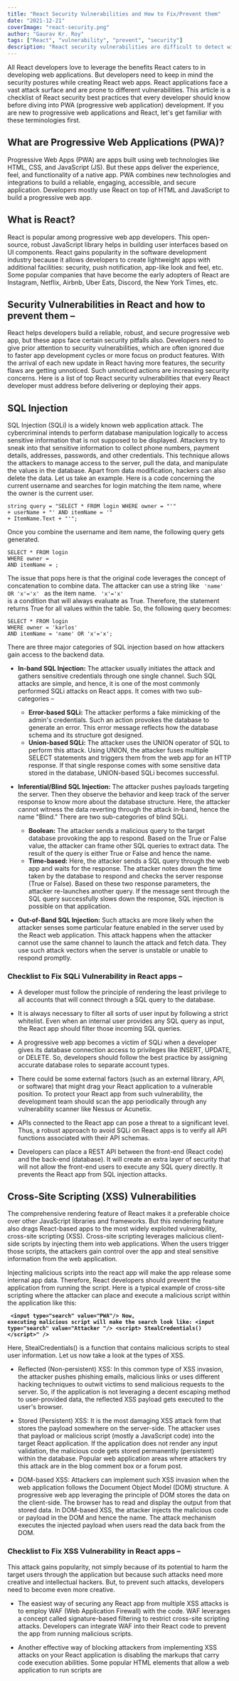 ```yaml
---
title: "React Security Vulnerabilities and How to Fix/Prevent them"
date: "2021-12-21"
coverImage: "react-security.png"
author: "Gaurav Kr. Roy"
tags: ["React", "vulnerability", "prevent", "security"]
description: "React security vulnerabilities are difficult to detect with naked eyes. However, it can be disastrous for progressive web apps if developers don't know how to fix them."
---
```


All React developers love to leverage the benefits React caters to in developing web applications. But developers need to keep in mind the security postures while creating React web apps. React applications face a vast attack surface and are prone to different vulnerabilities. This article is a checklist of React security best practices that every developer should know before diving into PWA (progressive web application) development. 
If you are new to progressive web applications and React, let's get familiar with these terminologies first.

## What are Progressive Web Applications (PWA)?
Progressive Web Apps (PWA) are apps built using web technologies like HTML, CSS, and JavaScript (JS). But these apps deliver the experience, feel, and functionality of a native app. PWA combines new technologies and integrations to build a reliable, engaging, accessible, and secure application. Developers mostly use React on top of HTML and JavaScript to build a progressive web app.

## What is React?
React is popular among progressive web app developers. This open-source, robust JavaScript library helps in building user interfaces based on UI components. React gains popularity in the software development industry because it allows developers to create lightweight apps with additional facilities: security, push notification, app-like look and feel, etc. Some popular companies that have become the early adopters of React are Instagram, Netflix, Airbnb, Uber Eats, Discord, the New York Times, etc. 

## Security Vulnerabilities in React and how to prevent them –
React helps developers build a reliable, robust, and secure progressive web app, but these apps face certain security pitfalls also. Developers need to give prior attention to security vulnerabilities, which are often ignored due to faster app development cycles or more focus on product features.
With the arrival of each new update in React having more features, the security flaws are getting unnoticed. Such unnoticed actions are increasing security concerns. Here is a list of top React security vulnerabilities that every React developer must address before delivering or deploying their apps.

## SQL Injection
SQL Injection (SQLi) is a widely known web application attack. The cybercriminal intends to perform database manipulation logically to access sensitive information that is not supposed to be displayed. Attackers try to sneak into that sensitive information to collect phone numbers, payment details, addresses, passwords, and other credentials.
This technique allows the attackers to manage access to the server, pull the data, and manipulate the values in the database. Apart from data modification, hackers can also delete the data. 
Let us take an example. Here is a code concerning the current username and searches for login matching the item name, where the owner is the current user.
```
string query = "SELECT * FROM login WHERE owner = "'"
+ userName + "' AND itemName = '"
+ ItemName.Text + "'";
```
Once you combine the username and item name, the following query gets generated.
```
SELECT * FROM login
WHERE owner =
AND itemName = ;
```
The issue that pops here is that the original code leverages the concept of concatenation to combine data. The attacker can use a string like <code> 'name' OR 'x'='x' </code> as the item name. <code> 'x'='x' </code> is a condition that will always evaluate as True. Therefore, the statement returns True for all values within the table. So, the following query becomes:
```
SELECT * FROM login
WHERE owner = 'karlos'
AND itemName = 'name' OR 'x'='x';
```

There are three major categories of SQL injection based on how attackers gain access to the backend data.

*  **In-band SQL Injection:** The attacker usually initiates the attack and gathers sensitive credentials through one single channel. Such SQL attacks are simple, and hence, it is one of the most commonly performed SQLi attacks on React apps. It comes with two sub-categories –
    * **Error-based SQLi:** The attacker performs a fake mimicking of the admin's credentials. Such an action provokes the database to generate an error. This error message reflects how the database schema and its structure got designed.
    * **Union-based SQLi:** The attacker uses the UNION operator of SQL to perform this attack. Using UNION, the attacker fuses multiple SELECT statements and triggers them from the web app for an HTTP response. If that single response comes with some sensitive data stored in the database, UNION-based SQLi becomes successful.
  
 * **Inferential/Blind SQL Injection:** The attacker pushes payloads targeting the server. Then they observe the behavior and keep track of the server response to know more about the database structure. Here, the attacker cannot witness the data reverting through the attack in-band, hence the name "Blind." There are two sub-categories of blind SQLi.
    * **Boolean:** The attacker sends a malicious query to the target database provoking the app to respond. Based on the True or False value, the attacker can frame other SQL queries to extract data. The result of the query is either True or False and hence the name.
    * **Time-based:** Here, the attacker sends a SQL query through the web app and waits for the response. The attacker notes down the time taken by the database to respond and checks the server response (True or False). Based on these two response parameters, the attacker re-launches another query. If the message sent through the SQL query successfully slows down the response, SQL injection is possible on that application.

 * **Out-of-Band SQL Injection:** Such attacks are more likely when the attacker senses some particular feature enabled in the server used by the React web application. This attack happens when the attacker cannot use the same channel to launch the attack and fetch data. They use such attack vectors when the server is unstable or unable to respond promptly.
 
 ### Checklist to Fix SQLi Vulnerability in React apps –
 
* A developer must follow the principle of rendering the least privilege to all accounts that will connect through a SQL query to the database.

* It is always necessary to filter all sorts of user input by following a strict whitelist. Even when an internal user provides any SQL query as input, the React app should filter those incoming SQL queries.

* A progressive web app becomes a victim of SQLi when a developer gives its database connection access to privileges like INSERT, UPDATE, or DELETE. So, developers should follow the best practice by assigning accurate database roles to separate account types.

* There could be some external factors (such as an external library, API, or software) that might drag your React application to a vulnerable position. To protect your React app from such vulnerability, the development team should scan the app periodically through any vulnerability scanner like Nessus or Acunetix.

* APIs connected to the React app can pose a threat to a significant level. Thus, a robust approach to avoid SQLi on React apps is to verify all API functions associated with their API schemas.

* Developers can place a REST API between the front-end (React code) and the back-end (database). It will create an extra layer of security that will not allow the front-end users to execute any SQL query directly. It prevents the React app from SQL injection attacks.

## Cross-Site Scripting (XSS) Vulnerabilities
The comprehensive rendering feature of React makes it a preferable choice over other JavaScript libraries and frameworks. But this rendering feature also drags React-based apps to the most widely exploited vulnerability, cross-site scripting (XSS). Cross-site scripting leverages malicious client-side scripts by injecting them into web applications. When the users trigger those scripts, the attackers gain control over the app and steal sensitive information from the web application. 

Injecting malicious scripts into the react app will make the app release some internal app data. Therefore, React developers should prevent the application from running the script. Here is a typical example of cross-site scripting where the attacker can place and execute a malicious script within the application like this:

<strong> <code> &lt;input type="search" value="PWA"/>
Now, executing malicious script will make the search look like:
&lt;input type="search" value="Attacker "/> <script&gt; StealCredentials() &lt;/script>" /&gt;
</strong> </code>

Here, StealCredentials() is a function that contains malicious scripts to steal user information.
Let us now take a look at the types of XSS.

* Reflected (Non-persistent) XSS: In this common type of XSS invasion, the attacker pushes phishing emails, malicious links or uses different hacking techniques to outwit victims to send malicious requests to the server. So, if the application is not leveraging a decent escaping method to user-provided data, the reflected XSS payload gets executed to the user's browser.

* Stored (Persistent) XSS: It is the most damaging XSS attack form that stores the payload somewhere on the server-side. The attacker uses that payload or malicious script (mostly a JavaScript code) into the target React application. If the application does not render any input validation, the malicious code gets stored permanently (persistent) within the database. Popular web application areas where attackers try this attack are in the blog comment box or a forum post.

* DOM-based XSS: Attackers can implement such XSS invasion when the web application follows the Document Object Model (DOM) structure. A progressive web app leveraging the principle of DOM stores the data on the client-side. The browser has to read and display the output from that stored data. In DOM-based XSS, the attacker injects the malicious code or payload in the DOM and hence the name. The attack mechanism executes the injected payload when users read the data back from the DOM.

### Checklist to Fix XSS Vulnerability in React apps –
This attack gains popularity, not simply because of its potential to harm the target users through the application but because such attacks need more creative and intellectual hackers. But, to prevent such attacks, developers need to become even more creative.

* The easiest way of securing any React app from multiple XSS attacks is to employ WAF (Web Application Firewall) with the code. WAF leverages a concept called signature-based filtering to restrict cross-site scripting attacks. Developers can integrate WAF into their React code to prevent the app from running malicious scripts.

* Another effective way of blocking attackers from implementing XSS attacks on your React application is disabling the markups that carry code execution abilities. Some popular HTML elements that allow a web application to run scripts are <script>, <link>, <object>, and <embed>.

* Another defense mechanism that works with textContent to protect against XSS is to use the {} for default data binding. Implementing this in your React app will allow the framework to escape values automatically.

* Various programming languages offer libraries that can enable parsing HTML formatted text. Developers can use those libraries to sanitize HTML markup easily against XSS attacks. OWASP has also listed a range of such libraries such as Java HTML Sanitizer, HtmlSanitizer, etc.

* Conducting blacklist validation along with URL parsing can also prevent React applications from XSS attacks.

* Modern and updated browsers (like Google Chrome) come with XSS detection and will not allow attackers to run any malicious script that is not coming from the original server or source.

* React developers can also prevent XSS by adding one security check by leveraging [Cross-Origin Resource Sharing (CORS)](https://developer.mozilla.org/en-US/docs/Web/HTTP/CORS). They have to use it in the code header and assign it 'True'. It uses the browser's same-origin policy and blocks reading a resource originating from a different origin. Using CORS, developers can stop a malicious site from reading another site's data.

* You can also use content security policies as the last line of defense against XSS. If all other XSS prevention fails, CSP allows developers to control various things, such as loading external scripts and executing inline scripts. To deploy CSP, developers need to include an HTTP response header called Content-Security-Policy with a value carrying the policy.
  An example for including CSP is as follows:
```
default-src 'self'; script-src 'self'; object-src 'none'; frame-src 'none'; base-uri 'none';
```

## Broken Authentication
Poorly implemented session management and authentication can lead to broken authentication in progressive web apps. This vulnerability helps the attacker take over one or more user accounts, letting the attacker possess the same privileges and access control as the target user. 

Attackers usually exploit such a React security vulnerability by detecting the authentication solution or bypassing them. The security team labels the authentication as broken when the cybercriminal can compromise users' passwords, session tokens, digital identities, or account information from the React app. Examples of some common reasons for this attack are:

* Unencrypted network sending session IDs, passwords, and other credentials
* Unprotected authentication credentials
* Session values without a specific time-out
* Predictable login credentials
* Exposed session IDs in URLs (For Example, http://anything.com/username/shoppingitems;jsessionid=2P0OC2JSNDLPSKHCJUN2JV?dest=Hawaii)
* Improper hashing and salting of passwords

Let us take a situation where the attacker could detect the hashes for the following names.

*Sue    4420d1918bbcf7686defdf9560bb5087d20076de5f77b7cb4c3b40bf46ec428b
Karlos    4420d1918bbcf7686defdf9560bb5087d20076de5f77b7cb4c3b40bf46ec428b
Rob    77b177de23f81d37b5b4495046b227befa4546db63cfe6fe541fc4c3cd216eb9*

The hash function will store the password in a hashed form rather than plain text. But then, humans can easily read the hash. Now, if two different users enter the same password, then these passwords will generate the same hash. Hackers can perform a dictionary attack, and if they crack one password, they can use the same password to gain access to other accounts that use the same hash.

### Checklist to Fix React PWAs from Broken authentication Vulnerability –
* The React applications should enforce password checks, whether the password is strong or weak. Also, adding criteria like eight characters (minimum) having uppercase, lowercase, numbers, and symbols can prevent users from such attacks.

* Employing multi-factor authentication (MFA) can prevent users from compromised credential reuse and credential stuffing.

* Another common React security best practice is to generate the message or notification email, keeping the email format or template the same. Such a practice prevents React app users from account enumeration attacks.

* Not exposing the session ID in the URL also comes under the best practice.

* For every React app, the session ID time-out is a must. Developers can secure progressive web apps by implementing a server-side session manager. It will produce a new session every time the user tries to log in.

* Proper hashing and salting of passwords are mandatory to prevent broken authentication attacks.

## XML External Entities (XXE)
Attackers can perform XML External Entities attacks on React web applications that parse XML input. Here the outdated XML parsers of your React app become vulnerable. Such vulnerability can lead an attacker to perform denial of service, port scanning, server-side request forgery, etc. Such attacks occur when an XML input gets referred to an external entity but has a weakly configured XML parser. Here are some examples where attackers are attempting XEE on React web applications that parse XML input.

* The attacker might attempt to extract data from the server.
```
<?xml version="1.0" encoding="ISO-8859-1"?> <!DOCTYPE foo [
<!ELEMENT foo ANY >
<!ENTITY xxe SYSTEM "file:///etc/passwd" >]> <foo> &xxe; </foo>
```
* Another example where the attacker probes the server's private network by changing the above ENTITY line:
```
<!ENTITY xxe SYSTEM "https://192.168.1.1/private" >]>
```
* It is another example where the attacker is attempting for Denial of Service (DoS) attack by including a potentially endless file:
```
<!ENTITY xxe SYSTEM "file:///dev/random" >]>
```

### Checklist to Fix XXE Vulnerability in React apps –
* Developers need to keep all the XML libraries and processors fully updated or patched.
* It is a good practice to disable all XML external entities and DTD processing.
* React developers should adopt simpler data formats like JSON instead of XML. It will help avoid the serialization of sensitive data.
* Various Static Application Security Testing (SAST) tools help identify malicious XXE in the code.
* Developers should also perform filtering and server-side input validation to limit injecting unfriendly data input in XML documents or headers. Modern and updated browsers do not allow attackers to run malicious XML scripts as they come with built-in input validation.

## Zip Slip
It is another popular React app vulnerability where the malicious actor exploits the app by submitting zip files having malicious or arbitrary code within them. React developers enable adding zip files to decrease the file size while they get uploaded. When the app unzips the archive, its malicious file(s) can overwrite other files or perform arbitrary code execution. Attackers can either harm the files existing in the target system or gain remote access to the system.

Here is a Zip slip code example demonstrating a ZipEntry path merges to a destination directory without validating that path. Researchers and security professionals have found similar codes in different repositories across many apps.
```
Enumeration<ZipEntry> entry = zip.getEntries();
 while (entry.hasMoreElements()) {
ZipEntry ez = entry.nextElement();
File fil = new File(destinationDir, ez.getName());
InputStream input = zip.getInputStream(ez);
IOUtils.copy(input, write(fil));
 }
```
Here is a [link](https://github.com/snyk/zip-slip-vulnerability) to the repository containing libraries and APIs infected by zip slip.

### Checklist to Fix Zip Slip Vulnerability in React apps –
* React developers can search through the project for vulnerable codes. Developers can integrate validation code to the original application's code to check for directory traversal.
* Another way to prevent Zip Slip attacks in React apps is to include the Zip Slip Security Testing solution in the build pipeline of the app.
* Do not allow uploading files having special characters.
* Renaming all the zip files is another best practice to prevent zip slip attacks. Developers should generate new file names for each file before the application leverages them.
* Node.js uses npm libraries as the dependency. React internally uses node.js, and hence any vulnerable library can pose a threat to the React app. It is a good practice to create your own dependencies and libraries rather than using 3rd-party libraries.

## Cross-site Request Forgery (CSRF or XSRF)
CSRF is another React web application vulnerability allowing attackers to persuade users to perform unintentional actions without their direct consent. It does not steal the identity of the legitimate user but acts against their will. For rendering such attacks, the attacker sends an email or a web link convincing the victim to achieve a state-changing request in the application.

Before going through the checklist on fixing CSRF vulnerabilities, here is a quick example of how the CSRF GET request will be once the attacker tweaks it.
A standard GET request for a $250 transfer from person1 to person2 might look like this:

*GET http://anybank.in/transfer.do?acct=Person2&amount=$250 HTTP/1.1*

When the attacker induces the user to perform some unintended action or runs a malicious script, the $250 gets transferred to the attacker's account. This malicious request might look something like this:

*GET http://anybank.com/transfer.do?acct=Attacker&amount=$250 HTTP/1.1*

Some attackers can also put innocent-looking hyperlinks embedding the request.

*&lt;a href="http://anybank.com/transfer.do?acct=Attacker&amount=$250"> Check out the transfer! </a&gt;*

### Checklist to Fix React PWAs from CSRF Vulnerability 
* The progressive React web app should not deliver CSRF tokens using Cookies.
* An alternate defense mechanism against CSRF is to leverage a double submit cookie technique.
* Another robust way of preventing an application from a CSRF attack is to add a relevant CSRF token tied to user sessions and strictly validate every case before executing any appropriate action.
* It is always a good choice to shift from HTTP/1.1 to HTTP/2 or HTTP/3. HTTP/2 and 3 are fast, more secure than HTTP/1.1, and almost all modern browsers support them.

## Vulnerability in Packages and Dependencies
It might happen that you have pushed a React app's code to GitHub. Now an email/notification is popping up saying, "One of your dependencies has a security vulnerability." That is another method where attackers seek the help of malicious packages to gain access to your React applications. Such malicious packages collect valuable app details and user information and send it to a third party. 

These packages can also execute malicious code during the package installation phase. These attackers use the concept of typosquatting to make their attacks seamless. Typosquatting is a method of naming the packages based on their original counterparts. It outwits the developers into downloading these malicious packages that can wreak havoc on the React app.

### Checklist to Fix Malicious Package Vulnerability in React apps –
* One way to detect and remove this vulnerability is to recognize the vulnerable package and find an alternative React package. It is a good practice to analyze your app against malicious package vulnerability.
* Developers can also use SAST tools to detect exploitable code in a React application. SAST tools can scan and inspect all the application's source code, byte code, dependencies, packages, and binaries to uncover security vulnerabilities.
* Since Node uses npm libraries and dependencies and React uses Node, developers should make a checklist of vulnerable libraries like [unzipper](https://github.com/ZJONSSON/node-unzipper), [adm-zip](https://github.com/cthackers/adm-zip), and [other vulnerability release lists](https://snyk.io/vuln/npm:npm) for better precaution while developing React applications. 

	
## Wrapping Up –
Developers should know how crucial application security is for both the business and its users. As the React components and features are increasing, there is an equal delay in the number of days taken by the React community to fix any React security issues. So, developers and product managers should cautiously handle all security-related aspects of a React project.
